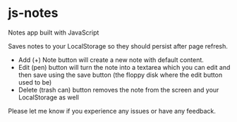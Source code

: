 # js-notes

Notes app built with JavaScript

Saves notes to your LocalStorage so they should persist after page refresh.

- Add (+) Note button will create a new note with default content.
- Edit (pen) button will turn the note into a textarea which you can edit and then save using the save button (the floppy disk where the edit button used to be)
- Delete (trash can) button removes the note from the screen and your LocalStorage as well

Please let me know if you experience any issues or have any feedback.
